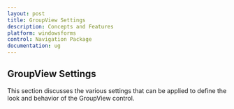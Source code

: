 ```yaml
---
layout: post
title: GroupView Settings
description: Concepts and Features
platform: windowsforms
control: Navigation Package
documentation: ug
---
```

## GroupView Settings

This section discusses the various settings that can be applied to define the look and behavior of the GroupView control.






